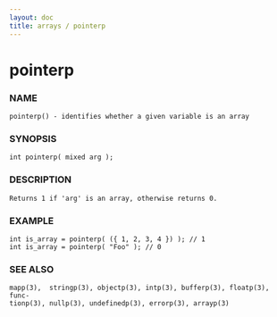 ```yaml
---
layout: doc
title: arrays / pointerp
---
```

# pointerp

### NAME

    pointerp() - identifies whether a given variable is an array

### SYNOPSIS

    int pointerp( mixed arg );

### DESCRIPTION

    Returns 1 if 'arg' is an array, otherwise returns 0.
    
### EXAMPLE

    int is_array = pointerp( ({ 1, 2, 3, 4 }) ); // 1
    int is_array = pointerp( "Foo" ); // 0

### SEE ALSO

    mapp(3),  stringp(3), objectp(3), intp(3), bufferp(3), floatp(3), func‐
    tionp(3), nullp(3), undefinedp(3), errorp(3), arrayp(3)

